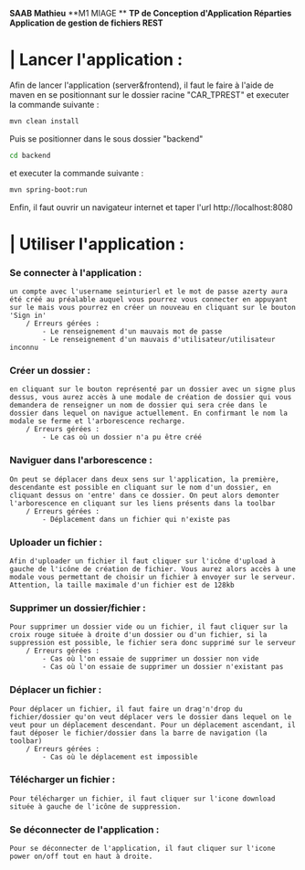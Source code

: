 **SAAB Mathieu**
**M1 MIAGE **
**TP de Conception d'Application Réparties**
**Application de gestion de fichiers REST**


# | Lancer l'application : 
Afin de lancer l'application (server&frontend), il faut le faire à l'aide de maven en se positionnant sur le dossier racine "CAR_TPREST" et executer la commande suivante :
```sh
mvn clean install
```
Puis se positionner dans le sous dossier "backend" 
```sh
cd backend
```
et executer la commande suivante :
```sh
mvn spring-boot:run
```

 Enfin, il faut ouvrir un navigateur internet et taper l'url http://localhost:8080

# | Utiliser l'application :
### Se connecter à l'application : 
    un compte avec l'username seinturierl et le mot de passe azerty aura été créé au préalable auquel vous pourrez vous connecter en appuyant sur le mais vous pourrez en créer un nouveau en cliquant sur le bouton 'Sign in'
		/ Erreurs gérées :
			- Le renseignement d'un mauvais mot de passe
			- Le renseignement d'un mauvais d'utilisateur/utilisateur inconnu

 ###  Créer un dossier : 
    en cliquant sur le bouton représenté par un dossier avec un signe plus dessus, vous aurez accès à une modale de création de dossier qui vous demandera de renseigner un nom de dossier qui sera crée dans le dossier dans lequel on navigue actuellement. En confirmant le nom la modale se ferme et l'arborescence recharge. 
		/ Erreurs gérées :
			- Le cas où un dossier n'a pu être créé

###  Naviguer dans l'arborescence : 
    On peut se déplacer dans deux sens sur l'application, la première, descendante est possible en cliquant sur le nom d'un dossier, en cliquant dessus on 'entre' dans ce dossier. On peut alors demonter l'arborescence en cliquant sur les liens présents dans la toolbar
		/ Erreurs gérées :
			- Déplacement dans un fichier qui n'existe pas

### Uploader un fichier : 
    Afin d'uploader un fichier il faut cliquer sur l'icône d'upload à gauche de l'icône de création de fichier. Vous aurez alors accès à une modale vous permettant de choisir un fichier à envoyer sur le serveur. Attention, la taille maximale d'un fichier est de 128kb


### Supprimer un dossier/fichier : 
    Pour supprimer un dossier vide ou un fichier, il faut cliquer sur la croix rouge située à droite d'un dossier ou d'un fichier, si la suppression est possible, le fichier sera donc supprimé sur le serveur
		/ Erreurs gérées :
			- Cas où l'on essaie de supprimer un dossier non vide
			- Cas où l'on essaie de supprimer un dossier n'existant pas

###  Déplacer un fichier : 
    Pour déplacer un fichier, il faut faire un drag'n'drop du fichier/dossier qu'on veut déplacer vers le dossier dans lequel on le veut pour un déplacement descendant. Pour un déplacement ascendant, il faut déposer le fichier/dossier dans la barre de navigation (la toolbar)
		/ Erreurs gérées :
			- Cas où le déplacement est impossible

### Télécharger un fichier : 
    Pour télécharger un fichier, il faut cliquer sur l'icone download située à gauche de l'icône de suppression.

### Se déconnecter de l'application : 
    Pour se déconnecter de l'application, il faut cliquer sur l'icone power on/off tout en haut à droite.
